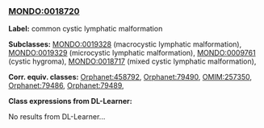 
### [MONDO:0018720](http://purl.obolibrary.org/obo/MONDO_0018720)
**Label:** common cystic lymphatic malformation

**Subclasses:** [MONDO:0019328](http://purl.obolibrary.org/obo/MONDO_0019328) (macrocystic lymphatic malformation), [MONDO:0019329](http://purl.obolibrary.org/obo/MONDO_0019329) (microcystic lymphatic malformation), [MONDO:0009761](http://purl.obolibrary.org/obo/MONDO_0009761) (cystic hygroma), [MONDO:0018717](http://purl.obolibrary.org/obo/MONDO_0018717) (mixed cystic lymphatic malformation), 

**Corr. equiv. classes:** [Orphanet:458792](http://www.orpha.net/ORDO/Orphanet_458792), [Orphanet:79490](http://www.orpha.net/ORDO/Orphanet_79490), [OMIM:257350](http://purl.obolibrary.org/obo/OMIM_257350), [Orphanet:79486](http://www.orpha.net/ORDO/Orphanet_79486), [Orphanet:79489](http://www.orpha.net/ORDO/Orphanet_79489), 

**Class expressions from DL-Learner:**

No results from DL-Learner...



